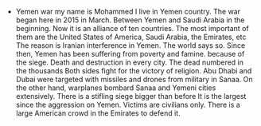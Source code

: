 * Yemen war 
my name is Mohammed I live in Yemen country. 
 The war began here in 2015 in March.
 Between Yemen and Saudi Arabia in the beginning.  Now it is an alliance of ten countries.
 The most important of them are the United States of America, Saudi Arabia, the Emirates, etc
 The reason is Iranian interference in Yemen.  The world says so.
 Since then, Yemen has been suffering from poverty and famine.  because of the siege.
 Death and destruction in every city.  The dead numbered in the thousands 
Both sides fight for the victory of religion.
Abu Dhabi and Dubai were targeted with missiles and drones from military in Sanaa.
On the other hand, warplanes bombard Sanaa and Yemeni cities extensively.
There is a stifling siege bigger than before
It is the largest since the aggression on Yemen.
Victims are civilians only.
There is a large American crowd in the Emirates to defend it.
